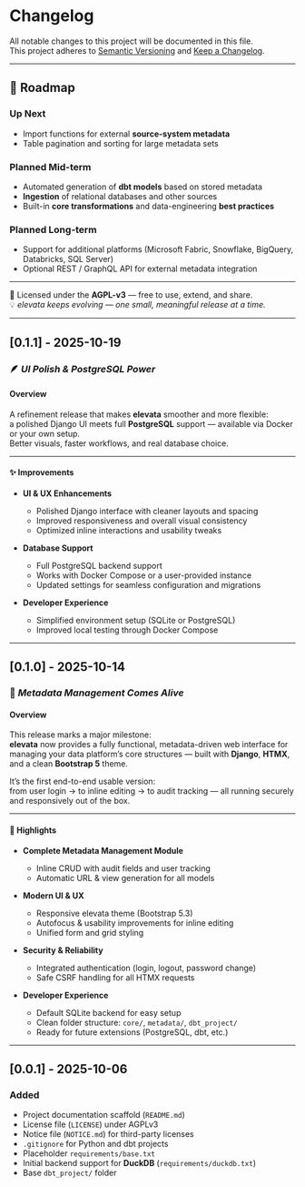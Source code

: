# Changelog

All notable changes to this project will be documented in this file.  
This project adheres to [Semantic Versioning](https://semver.org/) and [Keep a Changelog](https://keepachangelog.com/).

---

## 🧭 Roadmap  

### Up Next
- Import functions for external **source-system metadata**
- Table pagination and sorting for large metadata sets

### Planned Mid-term
- Automated generation of **dbt models** based on stored metadata
- **Ingestion** of relational databases and other sources
- Built-in **core transformations** and data-engineering **best practices**

### Planned Long-term
- Support for additional platforms (Microsoft Fabric, Snowflake, BigQuery, Databricks, SQL Server)
- Optional REST / GraphQL API for external metadata integration

---

🧾 Licensed under the **AGPL-v3** — free to use, extend, and share.  
💡 *elevata keeps evolving — one small, meaningful release at a time.*

---
## [0.1.1] - 2025-10-19

### 🪶 *UI Polish & PostgreSQL Power*

#### Overview  
A refinement release that makes **elevata** smoother and more flexible:  
a polished Django UI meets full **PostgreSQL** support — available via Docker or your own setup.  
Better visuals, faster workflows, and real database choice.

---

#### ✨ Improvements  

- **UI & UX Enhancements**  
  - Polished Django interface with cleaner layouts and spacing  
  - Improved responsiveness and overall visual consistency  
  - Optimized inline interactions and usability tweaks  

- **Database Support**  
  - Full PostgreSQL backend support  
  - Works with Docker Compose or a user-provided instance  
  - Updated settings for seamless configuration and migrations  

- **Developer Experience**  
  - Simplified environment setup (SQLite or PostgreSQL)  
  - Improved local testing through Docker Compose  

---

## [0.1.0] - 2025-10-14

### 🧩 *Metadata Management Comes Alive*

#### Overview  
This release marks a major milestone:  
**elevata** now provides a fully functional, metadata-driven web interface for managing your data platform’s core structures — built with **Django**, **HTMX**, and a clean **Bootstrap 5** theme.  

It’s the first end-to-end usable version:  
from user login → to inline editing → to audit tracking — all running securely and responsively out of the box.

---

#### 🚀 Highlights  

- **Complete Metadata Management Module**  
  - Inline CRUD with audit fields and user tracking  
  - Automatic URL & view generation for all models  

- **Modern UI & UX**  
  - Responsive elevata theme (Bootstrap 5.3)  
  - Autofocus & usability improvements for inline editing  
  - Unified form and grid styling  

- **Security & Reliability**  
  - Integrated authentication (login, logout, password change)  
  - Safe CSRF handling for all HTMX requests  

- **Developer Experience**  
  - Default SQLite backend for easy setup  
  - Clean folder structure: `core/`, `metadata/`, `dbt_project/`  
  - Ready for future extensions (PostgreSQL, dbt, etc.)

---

## [0.0.1] - 2025-10-06

### Added
- Project documentation scaffold (`README.md`)
- License file (`LICENSE`) under AGPLv3
- Notice file (`NOTICE.md`) for third-party licenses
- `.gitignore` for Python and dbt projects
- Placeholder `requirements/base.txt`
- Initial backend support for **DuckDB** (`requirements/duckdb.txt`)
- Base `dbt_project/` folder
